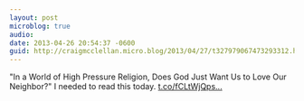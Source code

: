 ```yaml
---
layout: post
microblog: true
audio: 
date: 2013-04-26 20:54:37 -0600
guid: http://craigmcclellan.micro.blog/2013/04/27/t327979067473293312.html
---
```

"In a World of High Pressure Religion, Does God Just Want Us to Love Our Neighbor?" I needed to read this today.  [t.co/fCLtWjQps...](http://t.co/fCLtWjQpsR)
